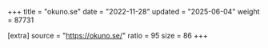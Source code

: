 +++
title = "okuno.se"
date = "2022-11-28"
updated = "2025-06-04"
weight = 87731

[extra]
source = "https://okuno.se/"
ratio = 95
size = 86
+++
